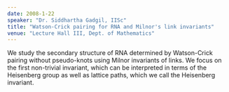 ```yaml
---
date: 2008-1-22
speaker: "Dr. Siddhartha Gadgil, IISc"
title: "Watson-Crick pairing for RNA and Milnor's link invariants"
venue: "Lecture Hall III, Dept. of Mathematics"
---
```

We study the secondary structure of RNA determined by Watson-Crick
pairing without pseudo-knots using Milnor invariants of links. We
focus on the first non-trivial invariant, which can be interpreted in
terms of the Heisenberg group as well as lattice paths, which we call
the Heisenberg invariant.
